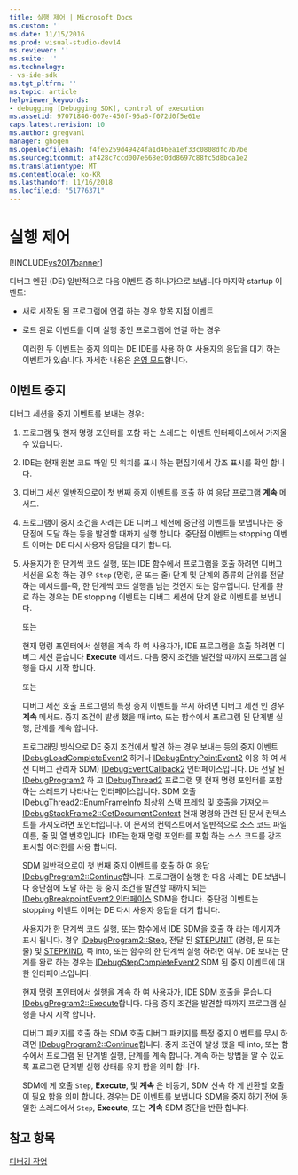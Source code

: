 ```yaml
---
title: 실행 제어 | Microsoft Docs
ms.custom: ''
ms.date: 11/15/2016
ms.prod: visual-studio-dev14
ms.reviewer: ''
ms.suite: ''
ms.technology:
- vs-ide-sdk
ms.tgt_pltfrm: ''
ms.topic: article
helpviewer_keywords:
- debugging [Debugging SDK], control of execution
ms.assetid: 97071846-007e-450f-95a6-f072d0f5e61e
caps.latest.revision: 10
ms.author: gregvanl
manager: ghogen
ms.openlocfilehash: f4fe5259d49424fa1d46ea1ef33c0808dfc7b7be
ms.sourcegitcommit: af428c7ccd007e668ec0dd8697c88fc5d8bca1e2
ms.translationtype: MT
ms.contentlocale: ko-KR
ms.lasthandoff: 11/16/2018
ms.locfileid: "51776371"
---
```

# <a name="control-of-execution"></a>실행 제어
[!INCLUDE[vs2017banner](../../includes/vs2017banner.md)]

디버그 엔진 (DE) 일반적으로 다음 이벤트 중 하나가으로 보냅니다 마지막 startup 이벤트:  
  
- 새로 시작된 된 프로그램에 연결 하는 경우 항목 지점 이벤트  
  
- 로드 완료 이벤트를 이미 실행 중인 프로그램에 연결 하는 경우  
  
  이러한 두 이벤트는 중지 의미는 DE IDE를 사용 하 여 사용자의 응답을 대기 하는 이벤트가 있습니다. 자세한 내용은 [운영 모드](../../extensibility/debugger/operational-modes.md)합니다.  
  
## <a name="stopping-event"></a>이벤트 중지  
 디버그 세션을 중지 이벤트를 보내는 경우:  
  
1. 프로그램 및 현재 명령 포인터를 포함 하는 스레드는 이벤트 인터페이스에서 가져올 수 있습니다.  
  
2. IDE는 현재 원본 코드 파일 및 위치를 표시 하는 편집기에서 강조 표시를 확인 합니다.  
  
3. 디버그 세션 일반적으로이 첫 번째 중지 이벤트를 호출 하 여 응답 프로그램 **계속** 메서드.  
  
4. 프로그램이 중지 조건을 사례는 DE 디버그 세션에 중단점 이벤트를 보냅니다는 중단점에 도달 하는 등을 발견할 때까지 실행 합니다. 중단점 이벤트는 stopping 이벤트 이며는 DE 다시 사용자 응답을 대기 합니다.  
  
5. 사용자가 한 단계씩 코드 실행, 또는 IDE 함수에서 프로그램을 호출 하려면 디버그 세션을 요청 하는 경우 `Step` (명령, 문 또는 줄) 단계 및 단계의 종류의 단위를 전달 하는 메서드를-즉, 한 단계씩 코드 실행을 넘는 것인지 또는 함수입니다. 단계를 완료 하는 경우는 DE stopping 이벤트는 디버그 세션에 단계 완료 이벤트를 보냅니다.  
  
    또는  
  
    현재 명령 포인터에서 실행을 계속 하 여 사용자가, IDE 프로그램을 호출 하려면 디버그 세션 묻습니다 **Execute** 메서드. 다음 중지 조건을 발견할 때까지 프로그램 실행을 다시 시작 합니다.  
  
    또는  
  
    디버그 세션 호출 프로그램의 특정 중지 이벤트를 무시 하려면 디버그 세션 인 경우 **계속** 메서드. 중지 조건이 발생 했을 때 into, 또는 함수에서 프로그램 된 단계별 실행, 단계를 계속 합니다.  
  
   프로그래밍 방식으로 DE 중지 조건에서 발견 하는 경우 보내는 등의 중지 이벤트 [IDebugLoadCompleteEvent2](../../extensibility/debugger/reference/idebugloadcompleteevent2.md) 하거나 [IDebugEntryPointEvent2](../../extensibility/debugger/reference/idebugentrypointevent2.md) 이용 하 여 세션 디버그 관리자 SDM) [IDebugEventCallback2](../../extensibility/debugger/reference/idebugeventcallback2.md) 인터페이스입니다. DE 전달 된 [IDebugProgram2](../../extensibility/debugger/reference/idebugprogram2.md) 하 고 [IDebugThread2](../../extensibility/debugger/reference/idebugthread2.md) 프로그램 및 현재 명령 포인터를 포함 하는 스레드가 나타내는 인터페이스입니다. SDM 호출 [IDebugThread2::EnumFrameInfo](../../extensibility/debugger/reference/idebugthread2-enumframeinfo.md) 최상위 스택 프레임 및 호출을 가져오는 [IDebugStackFrame2::GetDocumentContext](../../extensibility/debugger/reference/idebugstackframe2-getdocumentcontext.md) 현재 명령와 관련 된 문서 컨텍스트를 가져오려면 포인터입니다. 이 문서의 컨텍스트에서 일반적으로 소스 코드 파일 이름, 줄 및 열 번호입니다. IDE는 현재 명령 포인터를 포함 하는 소스 코드를 강조 표시할 이러한를 사용 합니다.  
  
   SDM 일반적으로이 첫 번째 중지 이벤트를 호출 하 여 응답 [IDebugProgram2::Continue](../../extensibility/debugger/reference/idebugprogram2-continue.md)합니다. 프로그램이 실행 한 다음 사례는 DE 보냅니다 중단점에 도달 하는 등 중지 조건을 발견할 때까지 되는 [IDebugBreakpointEvent2 인터페이스](../../extensibility/debugger/reference/idebugbreakpointevent2.md) SDM을 합니다. 중단점 이벤트는 stopping 이벤트 이며는 DE 다시 사용자 응답을 대기 합니다.  
  
   사용자가 한 단계씩 코드 실행, 또는 함수에서 IDE SDM을 호출 하 라는 메시지가 표시 됩니다. 경우 [IDebugProgram2::Step](../../extensibility/debugger/reference/idebugprogram2-step.md), 전달 된 [STEPUNIT](../../extensibility/debugger/reference/stepunit.md) (명령, 문 또는 줄) 및 [ STEPKIND](../../extensibility/debugger/reference/stepkind.md), 즉 into, 또는 함수의 한 단계씩 실행 하려면 여부. DE 보내는 단계를 완료 하는 경우는 [IDebugStepCompleteEvent2](../../extensibility/debugger/reference/idebugstepcompleteevent2.md) SDM 된 중지 이벤트에 대 한 인터페이스입니다.  
  
   현재 명령 포인터에서 실행을 계속 하 여 사용자가, IDE SDM 호출을 묻습니다 [IDebugProgram2::Execute](../../extensibility/debugger/reference/idebugprogram2-execute.md)합니다. 다음 중지 조건을 발견할 때까지 프로그램 실행을 다시 시작 합니다.  
  
   디버그 패키지를 호출 하는 SDM 호출 디버그 패키지를 특정 중지 이벤트를 무시 하려면 [IDebugProgram2::Continue](../../extensibility/debugger/reference/idebugprogram2-continue.md)합니다. 중지 조건이 발생 했을 때 into, 또는 함수에서 프로그램 된 단계별 실행, 단계를 계속 합니다. 계속 하는 방법을 알 수 있도록 프로그램 단계별 실행 상태를 유지 함을 의미 합니다.  
  
   SDM에 게 호출 `Step`, **Execute**, 및 **계속** 은 비동기, SDM 신속 하 게 반환할 호출이 필요 함을 의미 합니다. 경우는 DE 이벤트를 보냅니다 SDM을 중지 하기 전에 동일한 스레드에서 `Step`, **Execute**, 또는 **계속** SDM 중단을 반환 합니다.  
  
## <a name="see-also"></a>참고 항목  
 [디버깅 작업](../../extensibility/debugger/debugging-tasks.md)

